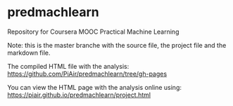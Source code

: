 predmachlearn
=============

Repository for Coursera MOOC Practical Machine Learning


Note: this is the master branche with the source file, the project file and the markdown file.

The  compiled HTML file with the analysis: https://github.com/PiAir/predmachlearn/tree/gh-pages

You can view the HTML page with the analysis online using: https://piair.github.io/predmachlearn/project.html
